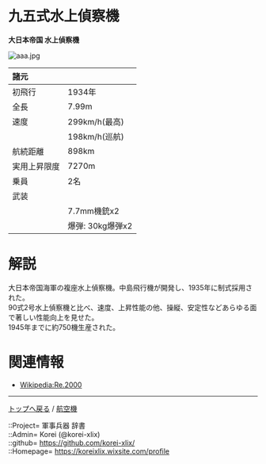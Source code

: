 # 九五式水上偵察機
**大日本帝国 水上偵察機**

![aaa.jpg](https://bn02pap001files.storage.live.com/y4mQifHIzlRl8TZC5Ua2HOzT4HgMujv0TXm5nJGmGZkXqlYCtRrnlNbtSNFwKFSj1R_ojZI-R48l1UyydHHmyIEcJ-z4bm_nw0g5skpWssgu_RHJ-dQjWQMY0UM1Cn2KIxht29oEXIPIcmWoDaxDkviKYbjlb84FQ2v-_qNouqkJocvNnUCGrezGKR0X-vUsCWs?width=640&height=412&cropmode=none)  
  
|諸元  |  |
|:--|:--|
|初飛行  |1934年  |
|全長    |7.99m  |
|速度    |299km/h(最高)  |
|        |198km/h(巡航)  |
|航続距離  |898km  |
|実用上昇限度|7270m  |
|乗員    |2名  |
|武装    |  |
||7.7mm機銃x2  |
||爆弾: 30kg爆弾x2  |


# 解説
大日本帝国海軍の複座水上偵察機。中島飛行機が開発し、1935年に制式採用された。  
90式2号水上偵察機と比べ、速度、上昇性能の他、操縦、安定性などあらゆる面で著しい性能向上を見せた。  
1945年までに約750機生産された。  


# 関連情報
* [Wikipedia:Re.2000](https://ja.wikipedia.org/wiki/%E4%B9%9D%E4%BA%94%E5%BC%8F%E6%B0%B4%E4%B8%8A%E5%81%B5%E5%AF%9F%E6%A9%9F)


***
[トップへ戻る](/readme.md) / [航空機](/plane/readme.md)  
  
::Project= 軍事兵器 辞書  
::Admin= Korei (@korei-xlix)  
::github= https://github.com/korei-xlix/  
::Homepage= https://koreixlix.wixsite.com/profile  
